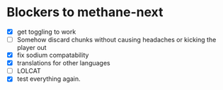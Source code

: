 # Blockers to methane-next

- [x] get toggling to work <br>
- [ ] Somehow discard chunks without causing headaches or kicking the player out <br>
- [x] fix sodium compatability <br>
- [x] translations for other languages
- [ ] LOLCAT
- [x] test everything again. <br>
